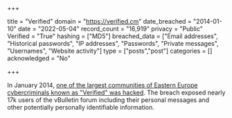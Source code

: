 +++

title = "Verified"
domain = "https://verified.cm"
date_breached = "2014-01-10"
date = "2022-05-04"
record_count = "16,919"
privacy = "Public"
Verified = "True"
hashing = ["MD5"]
breached_data = ["Email addresses", "Historical passwords", "IP addresses", "Passwords", "Private messages", "Usernames", "Website activity"]
type = ["posts","post"]
categories = []
acknowledged = "No"


+++


In January 2014, <a href="http://securityaffairs.co/wordpress/21120/cyber-crime/verified-communities-hacked.html" target="_blank" rel="noopener">one of the largest communities of Eastern Europe cybercriminals known as "Verified" was hacked</a>. The breach exposed nearly 17k users of the vBulletin forum including their personal messages and other potentially personally identifiable information.

